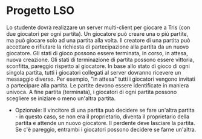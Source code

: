 # Progetto LSO
Lo studente dovrà realizzare un server multi-client per giocare a Tris (con due giocatori per ogni
partita). Un giocatore può creare una o più partite, ma può giocare solo ad una partita alla volta. Il
creatore di una partita può accettare o rifiutare la richiesta di partecipazione alla partita da un nuovo
giocatore. Gli stati di gioco possono essere terminata, in corso, in attesa, nuova creazione. Gli stati
di terminazione di partita possono essere vittoria, sconfitta, pareggio rispetto al giocatore. In base
allo stato di gioco di ogni singola partita, tutti i giocatori collegati al server dovranno ricevere un
messaggio diverso. Per esempio, "in attesa" tutti i giocatori vengono invitati a partecipare alla
partita. Le partite devono essere identificate in maniera univoca. A fine partita (terminata), i
giocatori di ogni partita possono scegliere se iniziare o meno un'altra partita.

- Opzionale: Il vincitore di una partita può decidere se fare un'altra partita - in questo caso, se
non era il proprietario, diventa il proprietario della partita e attende un nuovo giocatore. Il
perdente deve lasciare la partita. Se c'è pareggio, entrambi i giocatori possono decidere se
farne un'altra.